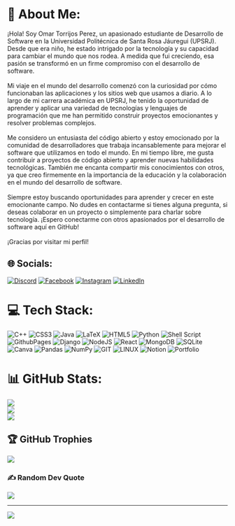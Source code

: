 # 💫 About Me:
¡Hola! Soy Omar Torrijos Perez, un apasionado estudiante de Desarrollo de Software en la Universidad Politécnica de Santa Rosa Jáuregui (UPSRJ). Desde que era niño, he estado intrigado por la tecnología y su capacidad para cambiar el mundo que nos rodea. A medida que fui creciendo, esa pasión se transformó en un firme compromiso con el desarrollo de software.<br><br>Mi viaje en el mundo del desarrollo comenzó con la curiosidad por cómo funcionaban las aplicaciones y los sitios web que usamos a diario. A lo largo de mi carrera académica en UPSRJ, he tenido la oportunidad de aprender y aplicar una variedad de tecnologías y lenguajes de programación que me han permitido construir proyectos emocionantes y resolver problemas complejos.<br><br>Me considero un entusiasta del código abierto y estoy emocionado por la comunidad de desarrolladores que trabaja incansablemente para mejorar el software que utilizamos en todo el mundo. En mi tiempo libre, me gusta contribuir a proyectos de código abierto y aprender nuevas habilidades tecnológicas. También me encanta compartir mis conocimientos con otros, ya que creo firmemente en la importancia de la educación y la colaboración en el mundo del desarrollo de software.<br><br>Siempre estoy buscando oportunidades para aprender y crecer en este emocionante campo. No dudes en contactarme si tienes alguna pregunta, si deseas colaborar en un proyecto o simplemente para charlar sobre tecnología. ¡Espero conectarme con otros apasionados por el desarrollo de software aquí en GitHub!<br><br>¡Gracias por visitar mi perfil!


## 🌐 Socials:
[![Discord](https://img.shields.io/badge/Discord-%237289DA.svg?logo=discord&logoColor=white)](https://discord.gg/sourenx017gamer) [![Facebook](https://img.shields.io/badge/Facebook-%231877F2.svg?logo=Facebook&logoColor=white)](https://www.facebook.com/profile.php?id=100004992438370) [![Instagram](https://img.shields.io/badge/Instagram-%23E4405F.svg?logo=Instagram&logoColor=white)](https://instagram.com/nameless_omar) [![LinkedIn](https://img.shields.io/badge/LinkedIn-%230077B5.svg?logo=linkedin&logoColor=white)](https://www.linkedin.com/in/omar-torrijos-p%C3%A9rez-6a2838286/) 

# 💻 Tech Stack:
![C++](https://img.shields.io/badge/c++-%2300599C.svg?style=for-the-badge&logo=c%2B%2B&logoColor=white) ![CSS3](https://img.shields.io/badge/css3-%231572B6.svg?style=for-the-badge&logo=css3&logoColor=white) ![Java](https://img.shields.io/badge/java-%23ED8B00.svg?style=for-the-badge&logo=openjdk&logoColor=white) ![LaTeX](https://img.shields.io/badge/latex-%23008080.svg?style=for-the-badge&logo=latex&logoColor=white) ![HTML5](https://img.shields.io/badge/html5-%23E34F26.svg?style=for-the-badge&logo=html5&logoColor=white) ![Python](https://img.shields.io/badge/python-3670A0?style=for-the-badge&logo=python&logoColor=ffdd54) ![Shell Script](https://img.shields.io/badge/shell_script-%23121011.svg?style=for-the-badge&logo=gnu-bash&logoColor=white) ![GithubPages](https://img.shields.io/badge/github%20pages-121013?style=for-the-badge&logo=github&logoColor=white) ![Django](https://img.shields.io/badge/django-%23092E20.svg?style=for-the-badge&logo=django&logoColor=white) ![NodeJS](https://img.shields.io/badge/node.js-6DA55F?style=for-the-badge&logo=node.js&logoColor=white) ![React](https://img.shields.io/badge/react-%2320232a.svg?style=for-the-badge&logo=react&logoColor=%2361DAFB) ![MongoDB](https://img.shields.io/badge/MongoDB-%234ea94b.svg?style=for-the-badge&logo=mongodb&logoColor=white) ![SQLite](https://img.shields.io/badge/sqlite-%2307405e.svg?style=for-the-badge&logo=sqlite&logoColor=white) ![Canva](https://img.shields.io/badge/Canva-%2300C4CC.svg?style=for-the-badge&logo=Canva&logoColor=white) ![Pandas](https://img.shields.io/badge/pandas-%23150458.svg?style=for-the-badge&logo=pandas&logoColor=white) ![NumPy](https://img.shields.io/badge/numpy-%23013243.svg?style=for-the-badge&logo=numpy&logoColor=white) ![GIT](https://img.shields.io/badge/Git-fc6d26?style=for-the-badge&logo=git&logoColor=white) ![LINUX](https://img.shields.io/badge/Linux-FCC624?style=for-the-badge&logo=linux&logoColor=black) ![Notion](https://img.shields.io/badge/Notion-%23000000.svg?style=for-the-badge&logo=notion&logoColor=white) ![Portfolio](https://img.shields.io/badge/Portfolio-%23000000.svg?style=for-the-badge&logo=firefox&logoColor=#FF7139)
# 📊 GitHub Stats:
![](https://github-readme-stats.vercel.app/api?username=Sourenx017&theme=tokyonight&hide_border=false&include_all_commits=false&count_private=false)<br/>
![](https://github-readme-streak-stats.herokuapp.com/?user=Sourenx017&theme=tokyonight&hide_border=false)<br/>
![](https://github-readme-stats.vercel.app/api/top-langs/?username=Sourenx017&theme=tokyonight&hide_border=false&include_all_commits=false&count_private=false&layout=compact)

## 🏆 GitHub Trophies
![](https://github-profile-trophy.vercel.app/?username=Sourenx017&theme=tokyonight&no-frame=false&no-bg=false&margin-w=4)

### ✍️ Random Dev Quote
![](https://quotes-github-readme.vercel.app/api?type=vetical&theme=tokyonight)

---
[![](https://visitcount.itsvg.in/api?id=Sourenx017&icon=4&color=6)](https://visitcount.itsvg.in)

<!-- Proudly created with GPRM ( https://gprm.itsvg.in ) -->
